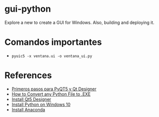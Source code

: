# gui-python
Explore a new to create a GUI for Windows. Also, building and deploying it.

# Comandos importantes
- `pyuic5 -x ventana.ui -o ventana_ui.py`


# References
- [Primeros pasos para PyQT5 y Qt Designer](https://medium.com/@hektorprofe/primeros-pasos-en-pyqt-5-y-qt-designer-programas-gr%C3%A1ficos-con-python-6161fba46060)
- [How to Convert any Python File to .EXE](https://youtu.be/UZX5kH72Yx4)
- [Install Qt5 Designer](https://youtu.be/FVpho_UiDAY)
- [Install Python on Windows 10](https://matthewhorne.me/how-to-install-python-and-pip-on-windows-10/#:~:text=Add%20PIP%20to%20the%20Windows%20Environment%20Variables&text=Next%20select%20Environmental%20Variables%20and,New%20and%20type%20the%20following.&text=It%20should%20look%20something%20like,on%20all%20the%20opened%20windows.)
- [Install Anaconda](https://medium.com/@hektorprofe/tutorial-windows-10-agregar-el-python-de-anaconda-al-path-para-utilizarlo-en-la-cmd-y-powershell-72acf22901a)